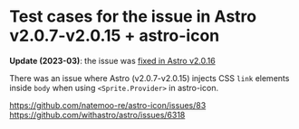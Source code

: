# Test cases for the issue in Astro v2.0.7-v2.0.15 + astro-icon

**Update (2023-03)**: the issue was [fixed in Astro v2.0.16](https://github.com/withastro/astro/releases/tag/astro%402.0.16)

There was an issue where Astro (v2.0.7-v2.0.15) injects CSS `link` elements inside `body` when using `<Sprite.Provider>` in astro-icon.

https://github.com/natemoo-re/astro-icon/issues/83
https://github.com/withastro/astro/issues/6318
